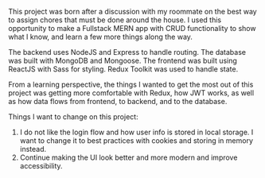 This project was born after a discussion with my roommate on the best way to assign chores that must be done around the house. I used this opportunity to make a Fullstack MERN app with CRUD functionality to show what I know, and learn a few more things along the way.

The backend uses NodeJS and Express to handle routing. The database was built with MongoDB and Mongoose. The frontend was built using ReactJS with Sass for styling. Redux Toolkit was used to handle state.

From a learning perspective, the things I wanted to get the most out of this project was getting more comfortable with Redux, how JWT works, as well as how data flows from frontend, to backend, and to the database.

Things I want to change on this project:

1. I do not like the login flow and how user info is stored in local storage. I want to change it to best practices with cookies and storing in memory instead.
2. Continue making the UI look better and more modern and improve accessibility.

